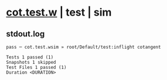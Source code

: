 # [cot.test.w](../../../../../../examples/tests/sdk_tests/math/cot.test.w) | test | sim

## stdout.log
```log
pass ─ cot.test.wsim » root/Default/test:inflight cotangent

Tests 1 passed (1)
Snapshots 1 skipped
Test Files 1 passed (1)
Duration <DURATION>
```

